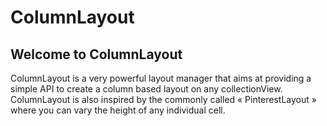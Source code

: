 # ColumnLayout

## Welcome to ColumnLayout

ColumnLayout is a very powerful layout manager that aims at providing a simple API to create a column based layout on any collectionView.
ColumnLayout is also inspired by the commonly called « PinterestLayout »  where you can vary the height of any individual cell.
